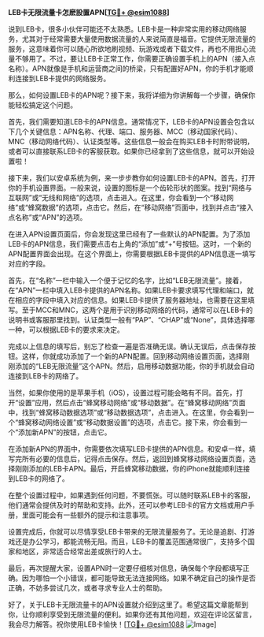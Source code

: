 **LEB卡无限流量卡怎麽設置APN[[TG💪+ @esim1088](https://t.me/s/esim1088)]**

说到LEB卡，很多小伙伴可能还不太熟悉。LEB卡是一种非常实用的移动网络服务，尤其对于经常需要大量使用数据流量的人来说简直是福音。它提供无限流量的服务，这意味着你可以随心所欲地刷视频、玩游戏或者下载文件，再也不用担心流量不够用了。不过，要让LEB卡正常工作，你需要正确设置手机上的APN（接入点名称）。APN就像是手机和运营商之间的桥梁，只有配置好APN，你的手机才能顺利连接到LEB卡提供的网络服务。

那么，如何设置LEB卡的APN呢？接下来，我将详细为你讲解每一个步骤，确保你能轻松搞定这个问题。

首先，我们需要知道LEB卡的APN信息。通常情况下，LEB卡的APN设置会包含以下几个关键信息：APN名称、代理、端口、服务器、MCC（移动国家代码）、MNC（移动网络代码）、认证类型等。这些信息一般会在购买LEB卡时附带说明，或者可以直接联系LEB卡的客服获取。如果你已经拿到了这些信息，就可以开始设置啦！

接下来，我们以安卓系统为例，来一步步教你如何设置LEB卡的APN。首先，打开你的手机设置界面。一般来说，设置的图标是一个齿轮形状的图案。找到“网络与互联网”或“无线和网络”的选项，点击进入。在这里，你会看到一个“移动网络”或“蜂窝数据”的选项，点击它。然后，在“移动网络”页面中，找到并点击“接入点名称”或“APN”的选项。

在进入APN设置页面后，你会发现这里已经有了一些默认的APN配置。为了添加LEB卡的APN信息，我们需要点击右上角的“添加”或“+”号按钮。这时，一个新的APN配置界面会出现。在这个界面上，你需要根据LEB卡提供的APN信息逐一填写对应的字段。

首先，在“名称”一栏中输入一个便于记忆的名字，比如“LEB无限流量”。接着，在“APN”一栏中填入LEB卡提供的APN名称。如果LEB卡要求填写代理和端口，就在相应的字段中填入对应的信息。如果LEB卡提供了服务器地址，也需要在这里填写。至于MCC和MNC，这两个是用于识别移动网络的代码，通常可以在LEB卡的说明书或客服那里找到。认证类型一般有“PAP”、“CHAP”或“None”，具体选择哪一种，可以根据LEB卡的要求来决定。

完成以上信息的填写后，别忘了检查一遍是否准确无误。确认无误后，点击保存按钮。这样，你就成功添加了一个新的APN配置。回到移动网络设置页面，选择刚刚添加的“LEB无限流量”这个APN。然后，启用移动数据功能，你的手机就会自动连接到LEB卡的网络了。

当然，如果你使用的是苹果手机（iOS），设置过程可能会略有不同。首先，打开“设置”应用，然后点击“蜂窝移动网络”或“移动数据”。在“蜂窝移动网络”页面中，找到“蜂窝移动数据选项”或“移动数据选项”，点击进入。在这里，你会看到一个“蜂窝移动网络设置”或“移动数据设置”的选项，点击它。接下来，你会看到一个“添加新APN”的按钮，点击它。

在添加新APN的界面中，你需要依次填写LEB卡提供的APN信息。和安卓一样，填写完所有必要的信息后，记得点击保存。然后，返回到蜂窝移动网络设置页面，选择刚刚添加的LEB卡APN。最后，开启蜂窝移动数据，你的iPhone就能顺利连接到LEB卡的网络了。

在整个设置过程中，如果遇到任何问题，不要慌张。可以随时联系LEB卡的客服，他们通常会提供及时的帮助和支持。此外，还可以参考LEB卡的官方文档或用户手册，里面可能会有一些额外的提示和注意事项。

设置完成后，你就可以尽情享受LEB卡带来的无限流量服务了。无论是追剧、打游戏还是办公学习，都能流畅无阻。而且，LEB卡的覆盖范围通常很广，支持多个国家和地区，非常适合经常出差或旅行的人士。

最后，再次提醒大家，设置APN时一定要仔细核对信息，确保每个字段都填写正确。因为哪怕一个小错误，都可能导致无法连接网络。如果不确定自己的操作是否正确，不妨多尝试几次，或者寻求专业人士的帮助。

好了，关于LEB卡无限流量卡的APN设置就介绍到这里了。希望这篇文章能帮到你，让你顺利享受到无限流量的便利。如果你还有其他问题，欢迎在评论区留言，我会尽力解答。祝你使用LEB卡愉快！[[TG💪+ @esim1088](https://t.me/s/esim1088) ![Image](https://i.postimg.cc/4NQfJmqS/Snipaste-2025-05-13-00-14-12.png)]